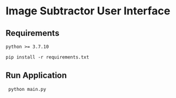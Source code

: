 # Image Subtractor User Interface

## Requirements

`python >= 3.7.10`

```script
pip install -r requirements.txt
```

## Run Application

` python main.py`
